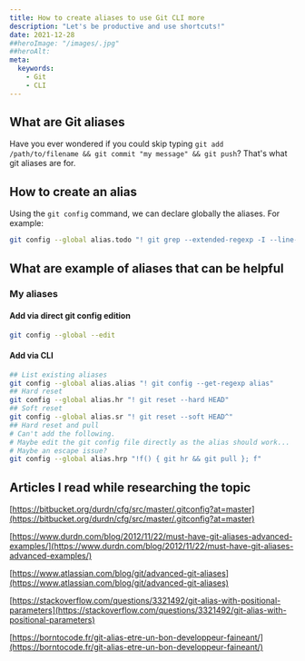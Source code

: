 ```yaml
---
title: How to create aliases to use Git CLI more
description: "Let's be productive and use shortcuts!"
date: 2021-12-28
##heroImage: "/images/.jpg"
##heroAlt:
meta:
  keywords:
    - Git
    - CLI
---
```


## What are Git aliases

Have you ever wondered if you could skip typing `git add /path/to/filename && git commit "my message" && git push`?
That's what git aliases are for.

## How to create an alias

Using the `git config` command, we can declare globally the aliases. For example:

```sh
git config --global alias.todo "! git grep --extended-regexp -I --line-number --break --heading --color=auto 'TODO|FIXME'"
```

## What are example of aliases that can be helpful

### My aliases

#### Add via direct git config edition

```bash
git config --global --edit
```

#### Add via CLI

```bash
## List existing aliases
git config --global alias.alias "! git config --get-regexp alias"
## Hard reset
git config --global alias.hr "! git reset --hard HEAD"
## Soft reset
git config --global alias.sr "! git reset --soft HEAD^"
## Hard reset and pull
# Can't add the following.
# Maybe edit the git config file directly as the alias should work...
# Maybe an escape issue?
git config --global alias.hrp "!f() { git hr && git pull }; f"
```

## Articles I read while researching the topic

[https://bitbucket.org/durdn/cfg/src/master/.gitconfig?at=master](https://bitbucket.org/durdn/cfg/src/master/.gitconfig?at=master)

[https://www.durdn.com/blog/2012/11/22/must-have-git-aliases-advanced-examples/](https://www.durdn.com/blog/2012/11/22/must-have-git-aliases-advanced-examples/)

[https://www.atlassian.com/blog/git/advanced-git-aliases](https://www.atlassian.com/blog/git/advanced-git-aliases)

[https://stackoverflow.com/questions/3321492/git-alias-with-positional-parameters](https://stackoverflow.com/questions/3321492/git-alias-with-positional-parameters)

[https://borntocode.fr/git-alias-etre-un-bon-developpeur-faineant/](https://borntocode.fr/git-alias-etre-un-bon-developpeur-faineant/)
